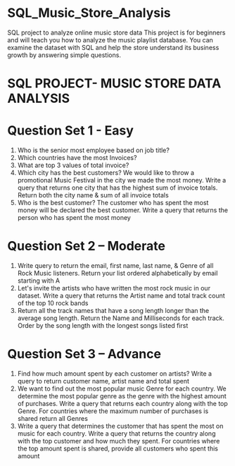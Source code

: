 # SQL_Music_Store_Analysis

SQL project to analyze online music store data
This project is for beginners and will teach you how to analyze the music playlist database. You can examine the dataset with SQL and help the store understand its business growth by answering simple questions.

# SQL PROJECT- MUSIC STORE DATA ANALYSIS 
# Question Set 1 - Easy 
1. Who is the senior most employee based on job title? 
2. Which countries have the most Invoices? 
3. What are top 3 values of total invoice? 
4. Which city has the best customers? We would like to throw a promotional Music 
Festival in the city we made the most money. Write a query that returns one city that 
has the highest sum of invoice totals. Return both the city name & sum of all invoice 
totals 
5. Who is the best customer? The customer who has spent the most money will be 
declared the best customer. Write a query that returns the person who has spent the 
most money

# Question Set 2 – Moderate 
1. Write query to return the email, first name, last name, & Genre of all Rock Music 
listeners. Return your list ordered alphabetically by email starting with A 
2. Let's invite the artists who have written the most rock music in our dataset. Write a 
query that returns the Artist name and total track count of the top 10 rock bands 
3. Return all the track names that have a song length longer than the average song length. 
Return the Name and Milliseconds for each track. Order by the song length with the 
longest songs listed first

# Question Set 3 – Advance 
1. Find how much amount spent by each customer on artists? Write a query to return 
customer name, artist name and total spent 
2. We want to find out the most popular music Genre for each country. We determine the 
most popular genre as the genre with the highest amount of purchases. Write a query 
that returns each country along with the top Genre. For countries where the maximum 
number of purchases is shared return all Genres 
3. Write a query that determines the customer that has spent the most on music for each 
country. Write a query that returns the country along with the top customer and how 
much they spent. For countries where the top amount spent is shared, provide all 
customers who spent this amount 
